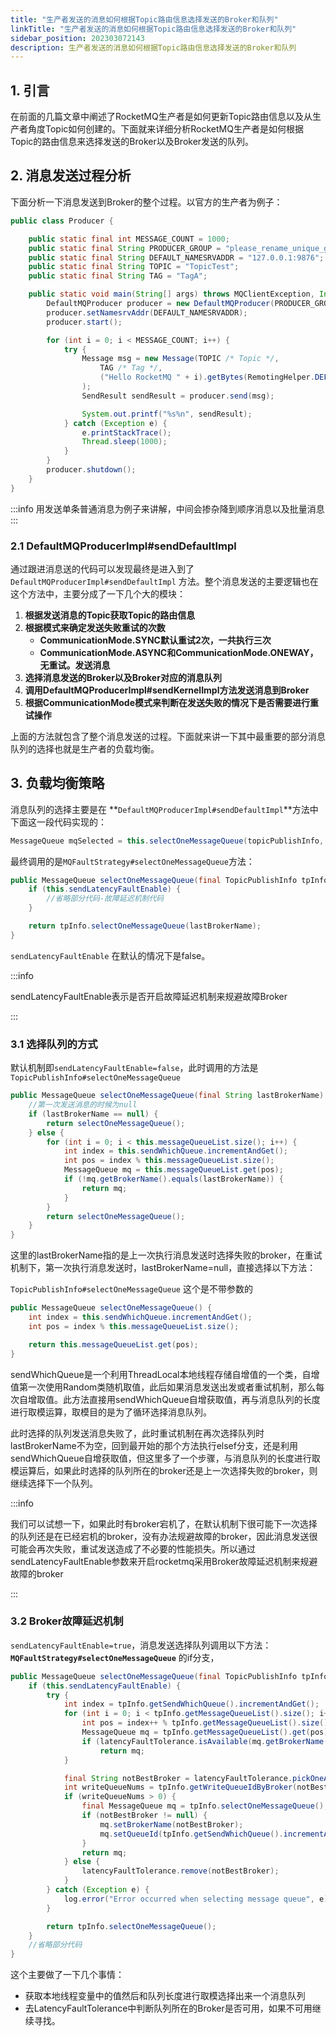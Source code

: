 ```yaml
---
title: "生产者发送的消息如何根据Topic路由信息选择发送的Broker和队列"
linkTitle: "生产者发送的消息如何根据Topic路由信息选择发送的Broker和队列"
sidebar_position: 202303072143
description: 生产者发送的消息如何根据Topic路由信息选择发送的Broker和队列
---
```


## 1. 引言

在前面的几篇文章中阐述了RocketMQ生产者是如何更新Topic路由信息以及从生产者角度Topic如何创建的。下面就来详细分析RocketMQ生产者是如何根据Topic的路由信息来选择发送的Broker以及Broker发送的队列。

## 2. 消息发送过程分析

下面分析一下消息发送到Broker的整个过程。以官方的生产者为例子：

```java
public class Producer {

    public static final int MESSAGE_COUNT = 1000;
    public static final String PRODUCER_GROUP = "please_rename_unique_group_name";
    public static final String DEFAULT_NAMESRVADDR = "127.0.0.1:9876";
    public static final String TOPIC = "TopicTest";
    public static final String TAG = "TagA";

    public static void main(String[] args) throws MQClientException, InterruptedException {
        DefaultMQProducer producer = new DefaultMQProducer(PRODUCER_GROUP);
        producer.setNamesrvAddr(DEFAULT_NAMESRVADDR);
        producer.start();

        for (int i = 0; i < MESSAGE_COUNT; i++) {
            try {
                Message msg = new Message(TOPIC /* Topic */,
                    TAG /* Tag */,
                    ("Hello RocketMQ " + i).getBytes(RemotingHelper.DEFAULT_CHARSET) /* Message body */
                );
                SendResult sendResult = producer.send(msg);

                System.out.printf("%s%n", sendResult);
            } catch (Exception e) {
                e.printStackTrace();
                Thread.sleep(1000);
            }
        }
        producer.shutdown();
    }
}

```

:::info
用发送单条普通消息为例子来讲解，中间会掺杂降到顺序消息以及批量消息
:::

### 2.1 DefaultMQProducerImpl#sendDefaultImpl

通过跟进消息送的代码可以发现最终是进入到了 `DefaultMQProducerImpl#sendDefaultImpl` 方法。整个消息发送的主要逻辑也在这个方法中，主要分成了一下几个大的模块：

1.  **根据发送消息的Topic获取Topic的路由信息**
2.  **根据模式来确定发送失败重试的次数**
    *   **CommunicationMode.SYNC默认重试2次，一共执行三次**
    *   **CommunicationMode.ASYNC和CommunicationMode.ONEWAY，无重试。发送消息**
3.  **选择消息发送的Broker以及Broker对应的消息队列**
4.  **调用DefaultMQProducerImpl#sendKernelImpl方法发送消息到Broker**
5.  **根据CommunicationMode模式来判断在发送失败的情况下是否需要进行重试操作**

上面的方法就包含了整个消息发送的过程。下面就来讲一下其中最重要的部分消息队列的选择也就是生产者的负载均衡。

## 3. 负载均衡策略

消息队列的选择主要是在 **`DefaultMQProducerImpl#sendDefaultImpl`**方法中下面这一段代码实现的：

```java
MessageQueue mqSelected = this.selectOneMessageQueue(topicPublishInfo, lastBrokerName);
```

最终调用的是`MQFaultStrategy#selectOneMessageQueue`方法：

```java jxs title="MQFaultStrategy#selectOneMessageQueue"
public MessageQueue selectOneMessageQueue(final TopicPublishInfo tpInfo, final String lastBrokerName) {
    if (this.sendLatencyFaultEnable) {
		//省略部分代码-故障延迟机制代码
    }

    return tpInfo.selectOneMessageQueue(lastBrokerName);
}
```

`sendLatencyFaultEnable` 在默认的情况下是false。

:::info

sendLatencyFaultEnable表示是否开启故障延迟机制来规避故障Broker

:::

### 3.1 选择队列的方式

默认机制即`sendLatencyFaultEnable=false`，此时调用的方法是 `TopicPublishInfo#selectOneMessageQueue`

```java jxs title="TopicPublishInfo#selectOneMessageQueue"
public MessageQueue selectOneMessageQueue(final String lastBrokerName) {
    //第一次发送消息的时候为null
    if (lastBrokerName == null) {
        return selectOneMessageQueue();
    } else {
        for (int i = 0; i < this.messageQueueList.size(); i++) {
            int index = this.sendWhichQueue.incrementAndGet();
            int pos = index % this.messageQueueList.size();
            MessageQueue mq = this.messageQueueList.get(pos);
            if (!mq.getBrokerName().equals(lastBrokerName)) {
                return mq;
            }
        }
        return selectOneMessageQueue();
    }
}
```

这里的lastBrokerName指的是上一次执行消息发送时选择失败的broker，在重试机制下，第一次执行消息发送时，lastBrokerName=null，直接选择以下方法：

`TopicPublishInfo#selectOneMessageQueue` 这个是不带参数的

```java jxs title="TopicPublishInfo#selectOneMessageQueue"
public MessageQueue selectOneMessageQueue() {
    int index = this.sendWhichQueue.incrementAndGet();
    int pos = index % this.messageQueueList.size();

    return this.messageQueueList.get(pos);
}
```

sendWhichQueue是一个利用ThreadLocal本地线程存储自增值的一个类，自增值第一次使用Random类随机取值，此后如果消息发送出发或者重试机制，那么每次自增取值。此方法直接用sendWhichQueue自增获取值，再与消息队列的长度进行取模运算，取模目的是为了循环选择消息队列。

此时选择的队列发送消息失败了，此时重试机制在再次选择队列时lastBrokerName不为空，回到最开始的那个方法执行elsef分支，还是利用sendWhichQueue自增获取值，但这里多了一个步骤，与消息队列的长度进行取模运算后，如果此时选择的队列所在的broker还是上一次选择失败的broker，则继续选择下一个队列。

:::info

我们可以试想一下，如果此时有broker宕机了，在默认机制下很可能下一次选择的队列还是在已经宕机的broker，没有办法规避故障的broker，因此消息发送很可能会再次失败，重试发送造成了不必要的性能损失。所以通过sendLatencyFaultEnable参数来开启rocketmq采用Broker故障延迟机制来规避故障的broker

:::

### 3.2 Broker故障延迟机制

`sendLatencyFaultEnable=true`，消息发送选择队列调用以下方法：**`MQFaultStrategy#selectOneMessageQueue`** 的if分支，

```java jxs title="MQFaultStrategy#selectOneMessageQueue"
public MessageQueue selectOneMessageQueue(final TopicPublishInfo tpInfo, final String lastBrokerName) {
    if (this.sendLatencyFaultEnable) {
        try {
            int index = tpInfo.getSendWhichQueue().incrementAndGet();
            for (int i = 0; i < tpInfo.getMessageQueueList().size(); i++) {
                int pos = index++ % tpInfo.getMessageQueueList().size();
                MessageQueue mq = tpInfo.getMessageQueueList().get(pos);
                if (latencyFaultTolerance.isAvailable(mq.getBrokerName()))
                    return mq;
            }

            final String notBestBroker = latencyFaultTolerance.pickOneAtLeast();
            int writeQueueNums = tpInfo.getWriteQueueIdByBroker(notBestBroker);
            if (writeQueueNums > 0) {
                final MessageQueue mq = tpInfo.selectOneMessageQueue();
                if (notBestBroker != null) {
                    mq.setBrokerName(notBestBroker);
                    mq.setQueueId(tpInfo.getSendWhichQueue().incrementAndGet() % writeQueueNums);
                }
                return mq;
            } else {
                latencyFaultTolerance.remove(notBestBroker);
            }
        } catch (Exception e) {
            log.error("Error occurred when selecting message queue", e);
        }

        return tpInfo.selectOneMessageQueue();
    }
	//省略部分代码
}
```

这个主要做了一下几个事情：

- 获取本地线程变量中的值然后和队列长度进行取模选择出来一个消息队列
- 去LatencyFaultTolerance中判断队列所在的Broker是否可用，如果不可用继续寻找。

